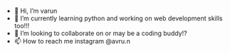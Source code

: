- 👋 Hi, I’m varun
- 🌱 I’m currently learning python and working on web development skills too!!! 
- 💞️ I’m looking to collaborate on or may be a coding buddy!?
- 📫 How to reach me instagram @avru.n

<!---
vsharma12/vsharma12 is a ✨ special ✨ repository because its `README.md` (this file) appears on your GitHub profile.
You can click the Preview link to take a look at your changes.
--->
